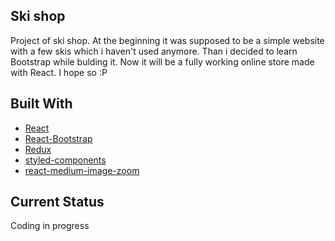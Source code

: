 ## Ski shop

Project of ski shop.
At the beginning it was supposed to be a simple website with a few skis which i haven't used anymore.
Than i decided to learn Bootstrap while bulding it. Now it will be a fully working online store made with React. I hope so :P

## Built With

- [React](https://reactjs.org/)
- [React-Bootstrap](https://react-bootstrap.github.io/)
- [Redux](https://redux.js.org/)
- [styled-components](https://styled-components.com/)
- [react-medium-image-zoom](https://rpearce.github.io/react-medium-image-zoom/?path=/story/react-medium-image-zoom--img)

## Current Status

Coding in progress
